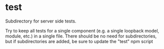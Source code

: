 # test
Subdirectory for server side tests.

Try to keep all tests for a single component (e.g. a single loopback model, module, etc.)
in a single file. There should be no need for subdirectories, but if subdirectories
are added, be sure to update the "test" npm script
